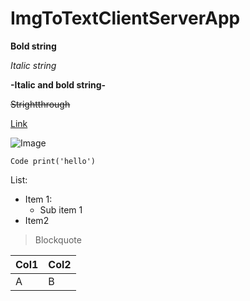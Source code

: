 # ImgToTextClientServerApp
**Bold string**

_Italic string_

**-Italic and bold string-**

~~Strightthrough~~

[Link](http://abc.com)

![Image](https://cf.shopee.vn/file/e0b4989fa8bec609f0397b6e5521983c)

`Code print('hello')`

List:
- Item 1:
  - Sub item 1
- Item2

> Blockquote 

| Col1 | Col2 |
| :--- | :--- |
|   A  |   B  |
